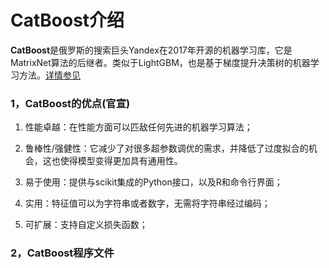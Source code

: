 # CatBoost介绍

**CatBoost**是俄罗斯的搜索巨头Yandex在2017年开源的机器学习库，它是MatrixNet算法的后继者。类似于LightGBM，也是基于梯度提升决策树的机器学习方法。[详情参见](https://tech.yandex.com/catboost/)

### 1，CatBoost的优点(官宣)

1. 性能卓越：在性能方面可以匹敌任何先进的机器学习算法；

1. 鲁棒性/强健性：它减少了对很多超参数调优的需求，并降低了过度拟合的机会，这也使得模型变得更加具有通用性。

1. 易于使用：提供与scikit集成的Python接口，以及R和命令行界面；

1. 实用：特征值可以为字符串或者数字，无需将字符串经过编码；

1. 可扩展：支持自定义损失函数；


### 2，CatBoost程序文件
